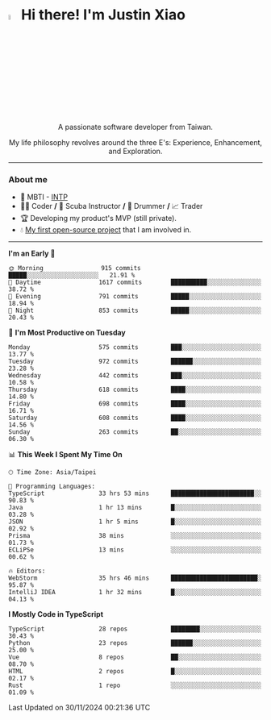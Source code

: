 # <img src="https://media.giphy.com/media/hvRJCLFzcasrR4ia7z/giphy.gif" width="5%">Hi there! I'm Justin Xiao
<p align="center">A passionate software developer from Taiwan.  </p>
<p align="center">My life philosophy revolves around the three E's: Experience, Enhancement, and Exploration.</p>

---
### About me
- 👀 MBTI - [INTP](https://www.16personalities.com/intp-personality)
- 👨‍💻 Coder **/** 🤿 Scuba Instructor **/** 🥁 Drummer **/** 📈 Trader
- 🏆 Developing my product's MVP (still private).
- 💧 [My first open-source project](https://github.com/Game-as-a-Service/Game-Lobby-Web) that I am involved in.

---
<!--START_SECTION:waka-->
**I'm an Early 🐤** 

```text
🌞 Morning                915 commits         █████░░░░░░░░░░░░░░░░░░░░   21.91 % 
🌆 Daytime                1617 commits        ██████████░░░░░░░░░░░░░░░   38.72 % 
🌃 Evening                791 commits         █████░░░░░░░░░░░░░░░░░░░░   18.94 % 
🌙 Night                  853 commits         █████░░░░░░░░░░░░░░░░░░░░   20.43 % 
```
📅 **I'm Most Productive on Tuesday** 

```text
Monday                   575 commits         ███░░░░░░░░░░░░░░░░░░░░░░   13.77 % 
Tuesday                  972 commits         ██████░░░░░░░░░░░░░░░░░░░   23.28 % 
Wednesday                442 commits         ███░░░░░░░░░░░░░░░░░░░░░░   10.58 % 
Thursday                 618 commits         ████░░░░░░░░░░░░░░░░░░░░░   14.80 % 
Friday                   698 commits         ████░░░░░░░░░░░░░░░░░░░░░   16.71 % 
Saturday                 608 commits         ████░░░░░░░░░░░░░░░░░░░░░   14.56 % 
Sunday                   263 commits         ██░░░░░░░░░░░░░░░░░░░░░░░   06.30 % 
```


📊 **This Week I Spent My Time On** 

```text
🕑︎ Time Zone: Asia/Taipei

💬 Programming Languages: 
TypeScript               33 hrs 53 mins      ███████████████████████░░   90.83 % 
Java                     1 hr 13 mins        █░░░░░░░░░░░░░░░░░░░░░░░░   03.28 % 
JSON                     1 hr 5 mins         █░░░░░░░░░░░░░░░░░░░░░░░░   02.92 % 
Prisma                   38 mins             ░░░░░░░░░░░░░░░░░░░░░░░░░   01.73 % 
ECLiPSe                  13 mins             ░░░░░░░░░░░░░░░░░░░░░░░░░   00.62 % 

🔥 Editors: 
WebStorm                 35 hrs 46 mins      ████████████████████████░   95.87 % 
IntelliJ IDEA            1 hr 32 mins        █░░░░░░░░░░░░░░░░░░░░░░░░   04.13 % 
```

**I Mostly Code in TypeScript** 

```text
TypeScript               28 repos            ████████░░░░░░░░░░░░░░░░░   30.43 % 
Python                   23 repos            ██████░░░░░░░░░░░░░░░░░░░   25.00 % 
Vue                      8 repos             ██░░░░░░░░░░░░░░░░░░░░░░░   08.70 % 
HTML                     2 repos             █░░░░░░░░░░░░░░░░░░░░░░░░   02.17 % 
Rust                     1 repo              ░░░░░░░░░░░░░░░░░░░░░░░░░   01.09 % 
```




 Last Updated on 30/11/2024 00:21:36 UTC
<!--END_SECTION:waka-->
